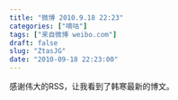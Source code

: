 ```yaml
---
title: "微博 2010.9.18 22:23"
categories: ["嘀咕"]
tags: ["来自微博 weibo.com"]
draft: false
slug: "ZtasJG"
date: "2010-09-18 22:23:00"
---
```


<p>感谢伟大的RSS，让我看到了韩寒最新的博文。 ​​​​</p>
